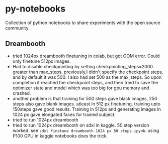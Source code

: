 # py-notebooks

Collection of python notebooks to share experiments with the open source community.

## Dreambooth
- tried 1024px dreambooth finetuning in colab, but got OOM error. Could only finetune 512px images.
- Had to disable checkpointing by setting checkpointing_steps=2000. greater than max_steps. previously,I didn't specify the checkpoint steps, and by default it was 500. I also had set 500 as the max_steps. So upon completion it reached the checkpoint steps, and then tried to save the optimizer state and model which was too big for gpu memory and crashed. 
- another problem is that training for 500 steps gave black images, 250 steps also gave blank images. atleast in 512 px finetuning. training upto 150steps gave good results. Training in 512px and generating images in 1024 px gave elongated faces for trained subject.
- tried to run 1024px dreambooth
- tried to run 1024px dreambooth on sdxl in kaggle. 50 step version worked. see `sdxl finetune dreambooth 1024 px 50 steps.ipynb`. using P100 GPU in kaggle notebooks does the trick.

